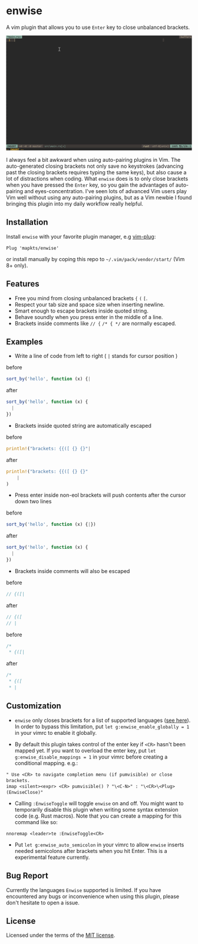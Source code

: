 # enwise

A vim plugin that allows you to use `Enter` key to close unbalanced brackets.

![](https://raw.githubusercontent.com/mapkts/enwise/master/screenshot.gif)

I always feel a bit awkward when using auto-pairing plugins in Vim. The auto-generated closing brackets not only save no keystrokes (advancing past the closing brackets requires typing the same keys), but also cause a lot of distractions when coding. What `enwise` does is to only close brackets when you have pressed the `Enter` key, so you gain the advantages of auto-pairing and eyes-concentration. I've seen lots of advanced Vim users play Vim well without using any auto-pairing plugins, but as a Vim newbie I found bringing this plugin into my daily workflow really helpful.

## Installation

Install `enwise` with your favorite plugin manager, e.g [vim-plug]:

```vim
Plug 'mapkts/enwise'
```

or install manually by coping this repo to `~/.vim/pack/vendor/start/` (Vim 8+ only).

[vim-plug]: https://github.com/junegunn/vim-plug

## Features

- Free you mind from closing unbalanced brackets `{` `(` `[`.
- Respect your tab size and space size when inserting newline.
- Smart enough to escape brackets inside quoted string.
- Behave soundly when you press enter in the middle of a line.
- Brackets inside comments like `// {` `/* { */` are normally escaped.

## Examples

- Write a line of code from left to right ( `|` stands for cursor position )

before

```js
sort_by('hello', function (x) {|
```

after

```js
sort_by('hello', function (x) {
  |
})
```

- Brackets inside quoted string are automatically escaped

before

```rust
println!("brackets: {{([ {} {}"|
```

after

```rust
println!("brackets: {{([ {} {}"
    |
)
```

- Press enter inside non-eol brackets will push contents after the cursor down two lines

before

```js
sort_by('hello', function (x) {|})
```

after

```js
sort_by('hello', function (x) {
  |
})
```

- Brackets inside comments will also be escaped

before

```rust
// {([|
```

after

```rust
// {([
// |
```

before

```rust
/*
 * {([|
```

after

```rust
/*
 * {([
 * |
```

## Customization

- `enwise` only closes brackets for a list of supported languages ([see here]). In order to bypass this limitation, put `let g:enwise_enable_globally = 1` in your vimrc to enable it globally.

[see here]: https://github.com/mapkts/enwise/blob/master/plugin/enwise.vim

- By default this plugin takes control of the enter key if `<CR>` hasn't been mapped yet. If you want to overload the enter key, put `let g:enwise_disable_mappings = 1` in your vimrc before creating a conditional mapping. e.g.:

```vim
" Use <CR> to navigate completion menu (if pumvisible) or close brackets.
imap <silent><expr> <CR> pumvisible() ? "\<C-N>" : "\<CR>\<Plug>(EnwiseClose)"
```

- Calling `:EnwiseToggle` will toggle `enwise` on and off. You might want to temporarily disable this plugin when writing some syntax extension code (e.g. Rust macros). Note that you can create a mapping for this command like so:

```vim
nnoremap <leader>te :EnwiseToggle<CR>
```

- Put `let g:enwise_auto_semicolon` in your vimrc to allow `enwise` inserts needed semicolons after
  brackets when you hit Enter. This is a experimental feature currently.

## Bug Report

Currently the languages `Enwise` supported is limited. If you have encountered any bugs or inconvenience when using this plugin, please don't hesitate to open a issue.

## License

Licensed under the terms of the [MIT license](./LICENSE).
